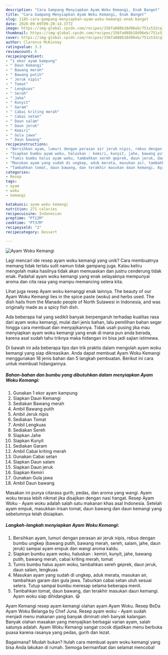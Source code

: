 ```yaml
---
description: "Cara Gampang Menyiapkan Ayam Woku Kemangi, Enak Banget"
title: "Cara Gampang Menyiapkan Ayam Woku Kemangi, Enak Banget"
slug: 1185-cara-gampang-menyiapkan-ayam-woku-kemangi-enak-banget
date: 2020-09-09T09:20:14.377Z
image: https://img-global.cpcdn.com/recipes/156fa088b18d96eb/751x532cq70/ayam-woku-kemangi-foto-resep-utama.jpg
thumbnail: https://img-global.cpcdn.com/recipes/156fa088b18d96eb/751x532cq70/ayam-woku-kemangi-foto-resep-utama.jpg
cover: https://img-global.cpcdn.com/recipes/156fa088b18d96eb/751x532cq70/ayam-woku-kemangi-foto-resep-utama.jpg
author: Clarence McKinney
ratingvalue: 3.3
reviewcount: 6
recipeingredient:
- "1 ekor ayam kampung"
- " Daun Kemangi"
- " Bawang merah"
- " Bawang putih"
- " Jeruk nipis"
- " Tomat"
- " Lengkuas"
- " Sereh"
- " Jahe"
- " Kunyit"
- " Garam"
- " Cabai kriting merah"
- " Cabai setan"
- " Daun salam"
- " Daun jeruk"
- " Kemiri"
- " Gula jawa"
- " Daun bawang"
recipeinstructions:
- "Bersihkan ayam, lumuri dengan perasan air jeruk nipis, rebus dengan bumbu ungkep (bawang putih, bawang merah, sereh, salam, jahe, daun jeruk) sampai ayam empuk dan wangi aroma kaldu."
- "Siapkan bumbu ayam woku, haluskan : kemiri, kunyit, jahe, bawang putih, bawang merah, cabai kriting merah, tomat"
- "Tumis bumbu halus ayam woku, tambahkan sereh geprek, daun jeruk, daun salam, lengkuas"
- "Masukan ayam yang sudah di ungkep, aduk merata, masukan air, tambahkan garam dan gula jawa. Taburkan cabai setan utuh sesuai selera. Tutup sampai bumbu meresap selama beberapa menit."
- "Tambahkan tomat, daun bawang, dan terakhir masukan daun kemangi. Ayam woku siap dihidangkan. 😃"
categories:
- Resep
tags:
- ayam
- woku
- kemangi

katakunci: ayam woku kemangi 
nutrition: 271 calories
recipecuisine: Indonesian
preptime: "PT12M"
cooktime: "PT37M"
recipeyield: "2"
recipecategory: Dessert

---
```



![Ayam Woku Kemangi](https://img-global.cpcdn.com/recipes/156fa088b18d96eb/751x532cq70/ayam-woku-kemangi-foto-resep-utama.jpg)

Lagi mencari ide resep ayam woku kemangi yang unik? Cara membuatnya memang tidak terlalu sulit namun tidak gampang juga. Kalau keliru mengolah maka hasilnya tidak akan memuaskan dan justru cenderung tidak enak. Padahal ayam woku kemangi yang enak selayaknya mempunyai aroma dan cita rasa yang mampu memancing selera kita.

Lihat juga resep Ayam woku kemanggi enak lainnya. The beauty of our Ayam Woku Kemangi lies in the spice paste (woku) and herbs used. The dish hails from the Manado people of North Sulawesi in Indonesia, and was originally made as a spicy fish dish.

Ada beberapa hal yang sedikit banyak berpengaruh terhadap kualitas rasa dari ayam woku kemangi, mulai dari jenis bahan, lalu pemilihan bahan segar hingga cara membuat dan menyajikannya. Tidak usah pusing jika mau menyiapkan ayam woku kemangi yang enak di mana pun anda berada, karena asal sudah tahu triknya maka hidangan ini bisa jadi sajian istimewa.


Di bawah ini ada beberapa tips dan trik praktis dalam mengolah ayam woku kemangi yang siap dikreasikan. Anda dapat membuat Ayam Woku Kemangi menggunakan 18 jenis bahan dan 5 langkah pembuatan. Berikut ini cara untuk membuat hidangannya.

<!--inarticleads1-->

##### Bahan-bahan dan bumbu yang dibutuhkan dalam menyiapkan Ayam Woku Kemangi:

1. Gunakan 1 ekor ayam kampung
1. Siapkan  Daun Kemangi
1. Sediakan  Bawang merah
1. Ambil  Bawang putih
1. Ambil  Jeruk nipis
1. Sediakan  Tomat
1. Ambil  Lengkuas
1. Sediakan  Sereh
1. Siapkan  Jahe
1. Siapkan  Kunyit
1. Sediakan  Garam
1. Ambil  Cabai kriting merah
1. Gunakan  Cabai setan
1. Siapkan  Daun salam
1. Siapkan  Daun jeruk
1. Siapkan  Kemiri
1. Gunakan  Gula jawa
1. Ambil  Daun bawang


Masakan ini punya citarasa gurih, pedas, dan aroma yang wangi. Ayam woku terasa lebih nikmat jika disajikan dengan nasi hangat. Resep Ayam Woku - Ayam woku adalah salah satu makanan khas asal Indonesia. Setelah ayam empuk, masukkan irisan tomat, daun bawang dan daun kemangi yang sebelumnya telah disiapkan. 

<!--inarticleads2-->

##### Langkah-langkah menyiapkan Ayam Woku Kemangi:

1. Bersihkan ayam, lumuri dengan perasan air jeruk nipis, rebus dengan bumbu ungkep (bawang putih, bawang merah, sereh, salam, jahe, daun jeruk) sampai ayam empuk dan wangi aroma kaldu.
1. Siapkan bumbu ayam woku, haluskan : kemiri, kunyit, jahe, bawang putih, bawang merah, cabai kriting merah, tomat
1. Tumis bumbu halus ayam woku, tambahkan sereh geprek, daun jeruk, daun salam, lengkuas
1. Masukan ayam yang sudah di ungkep, aduk merata, masukan air, tambahkan garam dan gula jawa. Taburkan cabai setan utuh sesuai selera. Tutup sampai bumbu meresap selama beberapa menit.
1. Tambahkan tomat, daun bawang, dan terakhir masukan daun kemangi. Ayam woku siap dihidangkan. 😃


Ayam Kemangi resep ayam kemangi olahan ayam Ayam Woku. Resep BeDa Ayam Woku Belanga by Chef Juna. Resep ayam woku - Ayam sudah menjadi menu makanan yang banyak diminati oleh banyak kalangan. Banyak olahan masakan yang menyajikan berbagai varian ayam, salah satunya adalah. Ayam Woku Kemangi sangat cocok dijadikan menu berbuka puasa karena rasanya yang pedas, gurih dan lezat. 

Bagaimana? Mudah bukan? Itulah cara membuat ayam woku kemangi yang bisa Anda lakukan di rumah. Semoga bermanfaat dan selamat mencoba!
